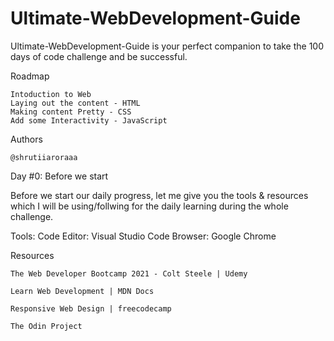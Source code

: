 # Ultimate-WebDevelopment-Guide

 Ultimate-WebDevelopment-Guide is your perfect companion to take the 100 days of code challenge and be successful. 

Roadmap

    Intoduction to Web
    Laying out the content - HTML
    Making content Pretty - CSS
    Add some Interactivity - JavaScript

Authors

    @shrutiiaroraaa

Day #0: Before we start

Before we start our daily progress, let me give you the tools & resources which I will be using/follwing for the daily learning during the whole challenge.

Tools:
Code Editor: Visual Studio Code
Browser: Google Chrome

Resources

    The Web Developer Bootcamp 2021 - Colt Steele | Udemy

    Learn Web Development | MDN Docs

    Responsive Web Design | freecodecamp

    The Odin Project
